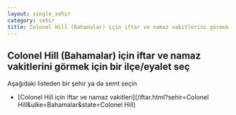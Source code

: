 ```yaml
---
layout: single_sehir
category: sehir
title: Colonel Hill (Bahamalar) için iftar ve namaz vakitlerini görmek için bir ilçe/eyalet seç
---
```



## Colonel Hill (Bahamalar) için iftar ve namaz vakitlerini görmek için bir ilçe/eyalet seç

Aşağıdaki listeden bir şehir ya da semt seçin


* [Colonel Hill için iftar ve namaz vakitleri](/iftar.html?sehir=Colonel Hill&ulke=Bahamalar&state=Colonel Hill)
